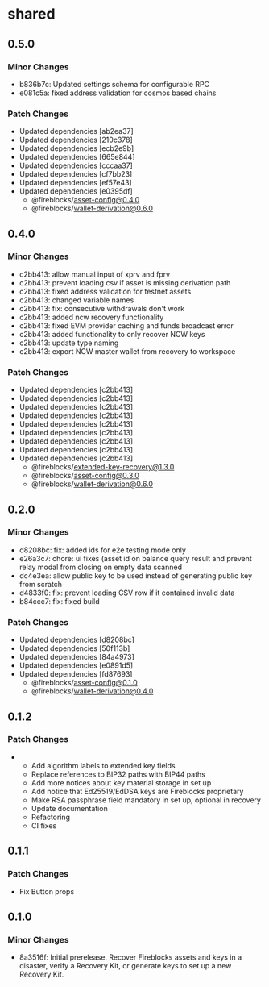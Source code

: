 # shared

## 0.5.0

### Minor Changes

- b836b7c: Updated settings schema for configurable RPC
- e081c5a: fixed address validation for cosmos based chains

### Patch Changes

- Updated dependencies [ab2ea37]
- Updated dependencies [210c378]
- Updated dependencies [ecb2e9b]
- Updated dependencies [665e844]
- Updated dependencies [cccaa37]
- Updated dependencies [cf7bb23]
- Updated dependencies [ef57e43]
- Updated dependencies [e0395df]
  - @fireblocks/asset-config@0.4.0
  - @fireblocks/wallet-derivation@0.6.0

## 0.4.0

### Minor Changes

- c2bb413: allow manual input of xprv and fprv
- c2bb413: prevent loading csv if asset is missing derivation path
- c2bb413: fixed address validation for testnet assets
- c2bb413: changed variable names
- c2bb413: fix: consecutive withdrawals don't work
- c2bb413: added ncw recovery functionality
- c2bb413: fixed EVM provider caching and funds broadcast error
- c2bb413: added functionality to only recover NCW keys
- c2bb413: update type naming
- c2bb413: export NCW master wallet from recovery to workspace

### Patch Changes

- Updated dependencies [c2bb413]
- Updated dependencies [c2bb413]
- Updated dependencies [c2bb413]
- Updated dependencies [c2bb413]
- Updated dependencies [c2bb413]
- Updated dependencies [c2bb413]
- Updated dependencies [c2bb413]
- Updated dependencies [c2bb413]
- Updated dependencies [c2bb413]
  - @fireblocks/extended-key-recovery@1.3.0
  - @fireblocks/asset-config@0.3.0
  - @fireblocks/wallet-derivation@0.6.0

## 0.2.0

### Minor Changes

- d8208bc: fix: added ids for e2e testing mode only
- e26a3c7: chore: ui fixes (asset id on balance query result and prevent relay modal from closing on empty data scanned
- dc4e3ea: allow public key to be used instead of generating public key from scratch
- d4833f0: fix: prevent loading CSV row if it contained invalid data
- b84ccc7: fix: fixed build

### Patch Changes

- Updated dependencies [d8208bc]
- Updated dependencies [50f113b]
- Updated dependencies [84a4973]
- Updated dependencies [e0891d5]
- Updated dependencies [fd87693]
  - @fireblocks/asset-config@0.1.0
  - @fireblocks/wallet-derivation@0.4.0

## 0.1.2

### Patch Changes

- - Add algorithm labels to extended key fields
  - Replace references to BIP32 paths with BIP44 paths
  - Add more notices about key material storage in set up
  - Add notice that Ed25519/EdDSA keys are Fireblocks proprietary
  - Make RSA passphrase field mandatory in set up, optional in recovery
  - Update documentation
  - Refactoring
  - CI fixes

## 0.1.1

### Patch Changes

- Fix Button props

## 0.1.0

### Minor Changes

- 8a3516f: Initial prerelease. Recover Fireblocks assets and keys in a disaster, verify a Recovery Kit, or generate keys to set up a new Recovery Kit.
